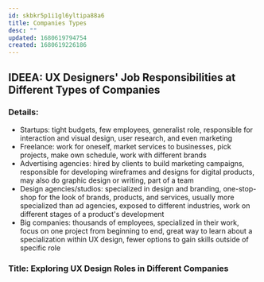 ```yaml
---
id: skbkr5p1i1gl6yltipa88a6
title: Companies Types
desc: ""
updated: 1680619794754
created: 1680619226186
---
```


## IDEEA: UX Designers' Job Responsibilities at Different Types of Companies

### Details:

- Startups: tight budgets, few employees, generalist role, responsible for
  interaction and visual design, user research, and even marketing
- Freelance: work for oneself, market services to businesses, pick projects,
  make own schedule, work with different brands
- Advertising agencies: hired by clients to build marketing campaigns,
  responsible for developing wireframes and designs for digital products, may
  also do graphic design or writing, part of a team
- Design agencies/studios: specialized in design and branding, one-stop-shop for
  the look of brands, products, and services, usually more specialized than ad
  agencies, exposed to different industries, work on different stages of a
  product's development
- Big companies: thousands of employees, specialized in their work, focus on one
  project from beginning to end, great way to learn about a specialization
  within UX design, fewer options to gain skills outside of specific role

### Title: Exploring UX Design Roles in Different Companies
